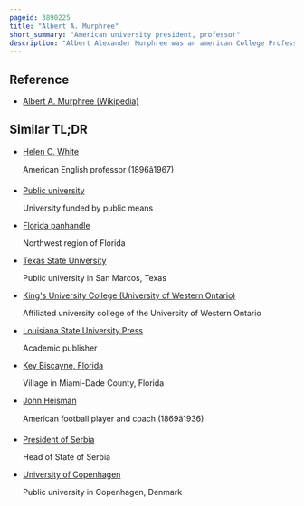 ```yaml
---
pageid: 3890225
title: "Albert A. Murphree"
short_summary: "American university president, professor"
description: "Albert Alexander Murphree was an american College Professor and University President. Murphree was a Native of Alabama and became a Mathematics Teacher after earning a Bachelor's Degree. He later served as the third President of the florida State College from 1897 to 1909 and the second President of the University of Florida from 1909 to 1927. Murphree is the only Person to have served as President of both Florida's original State Universities florida State University and the University of Florida and he played an important Role in the Organization's Growth and eventual Success of both."
---
```


## Reference

- [Albert A. Murphree (Wikipedia)](https://en.wikipedia.org/?curid=3890225)

## Similar TL;DR

- [Helen C. White](/tldr/en/helen-c-white)

  American English professor (1896â1967)

- [Public university](/tldr/en/public-university)

  University funded by public means

- [Florida panhandle](/tldr/en/florida-panhandle)

  Northwest region of Florida

- [Texas State University](/tldr/en/texas-state-university)

  Public university in San Marcos, Texas

- [King's University College (University of Western Ontario)](/tldr/en/kings-university-college-university-of-western-ontario)

  Affiliated university college of the University of Western Ontario

- [Louisiana State University Press](/tldr/en/louisiana-state-university-press)

  Academic publisher

- [Key Biscayne, Florida](/tldr/en/key-biscayne-florida)

  Village in Miami-Dade County, Florida

- [John Heisman](/tldr/en/john-heisman)

  American football player and coach (1869â1936)

- [President of Serbia](/tldr/en/president-of-serbia)

  Head of State of Serbia

- [University of Copenhagen](/tldr/en/university-of-copenhagen)

  Public university in Copenhagen, Denmark
